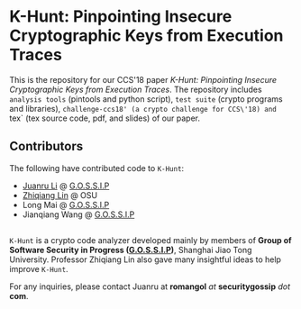 # K-Hunt: Pinpointing Insecure Cryptographic Keys from Execution Traces

This is the repository for our CCS'18 paper *K-Hunt: Pinpointing Insecure Cryptographic Keys from Execution Traces*.
The repository includes `analysis tools` (pintools and python script), `test suite` (crypto programs and libraries), `challenge-ccs18' (a crypto challenge for CCS\'18) and `tex` (tex source code, pdf, and slides) of our paper.


## Contributors

The following have contributed code to `K-Hunt`:
* [Juanru Li](https://loccs.sjtu.edu.cn/~romangol) @ [G.O.S.S.I.P](https://loccs.sjtu.edu.cn/wiki)
* [Zhiqiang Lin](http://web.cse.ohio-state.edu/~lin.3021/) @ OSU
* Long Mai @ [G.O.S.S.I.P](https://loccs.sjtu.edu.cn/wiki)
* Jianqiang Wang @ [G.O.S.S.I.P](https://loccs.sjtu.edu.cn/wiki)


## 

`K-Hunt` is a crypto code analyzer developed mainly by members of **Group of Software Security in Progress ([G.O.S.S.I.P](https://loccs.sjtu.edu.cn/wiki))**, Shanghai Jiao Tong University. Professor Zhiqiang Lin also gave many insightful ideas to help improve `K-Hunt`.

For any inquiries, please contact Juanru at **romangol** *at* **securitygossip** *dot* **com**.

